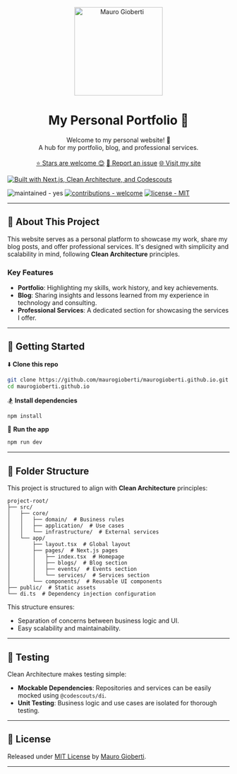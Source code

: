 <p align="center">
  <a href="https://maurogioberti.com" target="_blank">
    <img alt="Mauro Gioberti" src="https://maurogioberti.com/maurogioberti.png" width="200" />
  </a>
</p>

<h1 align="center">
  My Personal Portfolio 🚀
</h1>
<p align="center">
  Welcome to my personal website! 🌟
  <br />
  A hub for my portfolio, blog, and professional services.
  <br />
  <br />
  <a href="https://github.com/maurogioberti/maurogioberti.github.io/stargazers">⭐ Stars are welcome 😊</a>
  <a href="https://github.com/maurogioberti/maurogioberti.github.io/issues">🐛 Report an issue</a>
  <a href="https://maurogioberti.com">🌐 Visit my site</a>
</p>

<p>
  <a href="https://github.com/maurogioberti/next-clean-architecture" title="CodeScouts Academy" target="_blank">
    <img src="https://img.shields.io/badge/built_with-Next.js | Clean Architecture | Codescouts Libraries-blue?style=for-the-badge" alt="Built with Next.js, Clean Architecture, and Codescouts" />
  </a>
</p>

<span>
  <img src="https://img.shields.io/badge/maintained-yes-green" alt="maintained - yes">
  <a href="https://github.com/maurogioberti/maurogioberti.github.io/contribute"><img src="https://img.shields.io/badge/contributions-welcome-brightgreen" alt="contributions - welcome"></a>
  <a href="https://github.com/maurogioberti/maurogioberti.github.io/blob/master/LICENSE"><img src="https://img.shields.io/badge/license-MIT-blue" alt="license - MIT"></a>
</span>

---

## 🚀 About This Project

This website serves as a personal platform to showcase my work, share my blog posts, and offer professional services. It's designed with simplicity and scalability in mind, following **Clean Architecture** principles.

### Key Features
- **Portfolio**: Highlighting my skills, work history, and key achievements.
- **Blog**: Sharing insights and lessons learned from my experience in technology and consulting.
- **Professional Services**: A dedicated section for showcasing the services I offer.

---

## 🚀 Getting Started

⬇️ **Clone this repo**
```bash
git clone https://github.com/maurogioberti/maurogioberti.github.io.git
cd maurogioberti.github.io
```

🏂 **Install dependencies**
```bash
npm install
```

🏁 **Run the app**
```bash
npm run dev
```

---

## 📂 Folder Structure

This project is structured to align with **Clean Architecture** principles:

```
project-root/
├── src/
│   ├── core/
│   │   ├── domain/  # Business rules
│   │   ├── application/  # Use cases
│   │   └── infrastructure/  # External services
│   └── app/
│       ├── layout.tsx  # Global layout
│       ├── pages/  # Next.js pages
│       │   ├── index.tsx  # Homepage
│       │   ├── blogs/  # Blog section
│       │   ├── events/  # Events section
│       │   └── services/  # Services section
│       └── components/  # Reusable UI components
├── public/  # Static assets
└── di.ts  # Dependency injection configuration
```

This structure ensures:
- Separation of concerns between business logic and UI.
- Easy scalability and maintainability.

---

## 🧪 Testing

Clean Architecture makes testing simple:
- **Mockable Dependencies**: Repositories and services can be easily mocked using `@codescouts/di`.
- **Unit Testing**: Business logic and use cases are isolated for thorough testing.

---

## 📜 License

Released under [MIT License](https://github.com/maurogioberti/maurogioberti.github.io/blob/master/LICENSE) by [Mauro Gioberti](https://maurogioberti.com).

---